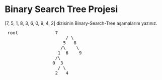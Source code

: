 # Binary Search Tree Projesi
[7, 5, 1, 8, 3, 6, 0, 9, 4, 2] dizisinin Binary-Search-Tree aşamalarını yazınız.

<pre> root              7
                       / \
                      5   8  
                     /\    \
                    1  6    9
                   /\
                  0  3
                    / \
                   2   4
</pre>